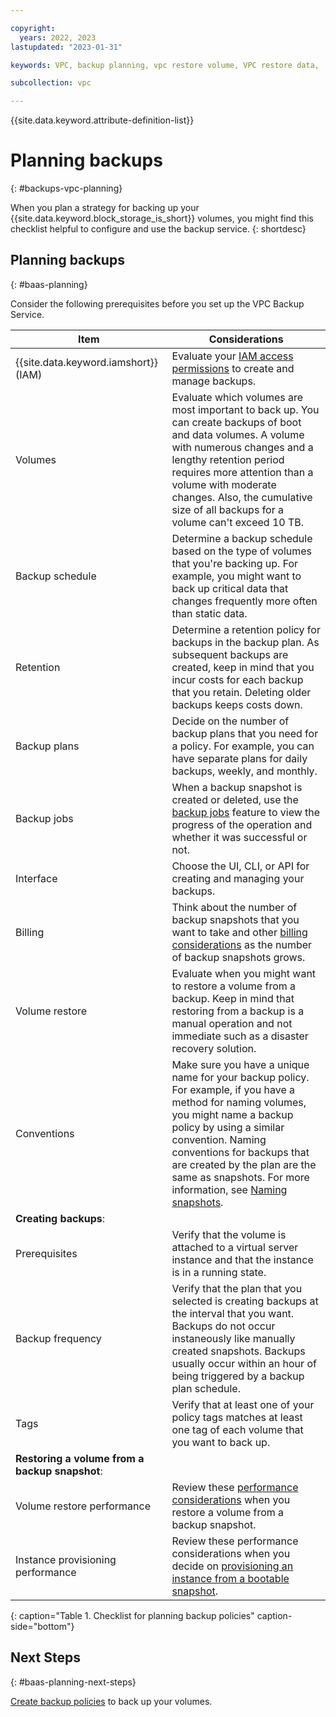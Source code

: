 ```yaml
---

copyright:
  years: 2022, 2023
lastupdated: "2023-01-31"

keywords: VPC, backup planning, vpc restore volume, VPC restore data, 

subcollection: vpc

---
```


{{site.data.keyword.attribute-definition-list}}

# Planning backups
{: #backups-vpc-planning}

When you plan a strategy for backing up your {{site.data.keyword.block_storage_is_short}} volumes, you might find this checklist helpful to configure and use the backup service.
{: shortdesc}

## Planning backups
{: #baas-planning}

Consider the following prerequisites before you set up the VPC Backup Service.

| Item | Considerations |
|------|----------------|
| {{site.data.keyword.iamshort}} (IAM) | Evaluate your [IAM access permissions](/docs/vpc?topic=vpc-backup-service-manage#baas-vpc-iam) to create and manage backups. |
| Volumes | Evaluate which volumes are most important to back up. You can create backups of boot and data volumes. A volume with numerous changes and a lengthy retention period requires more attention than a volume with moderate changes. Also, the cumulative size of all backups for a volume can't exceed 10 TB. |
| Backup schedule | Determine a backup schedule based on the type of volumes that you're backing up. For example, you might want to back up critical data that changes frequently more often than static data. |
| Retention | Determine a retention policy for backups in the backup plan. As subsequent backups are created, keep in mind that you incur costs for each backup that you retain. Deleting older backups keeps costs down. |
| Backup plans | Decide on the number of backup plans that you need for a policy. For example, you can have separate plans for daily backups, weekly, and monthly. |
| Backup jobs | When a backup snapshot is created or deleted, use the [backup jobs](/docs/vpc?topic=vpc-backup-view-policy-jobs) feature to view the progress of the operation and whether it was successful or not. |
| Interface | Choose the UI, CLI, or API for creating and managing your backups. |
| Billing | Think about the number of backup snapshots that you want to take and other [billing considerations](/docs/vpc?topic=vpc-snapshots-vpc-about&interface=api#snapshots_vpc_considerations) as the number of backup snapshots grows. |
| Volume restore | Evaluate when you might want to restore a volume from a backup. Keep in mind that restoring from a backup is a manual operation and not immediate such as a disaster recovery solution. |
| Conventions | Make sure you have a unique name for your backup policy. For example, if you have a method for naming volumes, you might name a backup policy by using a similar convention. Naming conventions for backups that are created by the plan are the same as snapshots. For more information, see [Naming snapshots](/docs/vpc?topic=vpc-snapshots-vpc-manage#snapshots-vpc-naming). |
|**Creating backups**: |
| Prerequisites | Verify that the volume is attached to a virtual server instance and that the instance is in a running state. |
| Backup frequency | Verify that the plan that you selected is creating backups at the interval that you want. Backups do not occur instaneously like manually created snapshots. Backups usually occur within an hour of being triggered by a backup plan schedule. |
| Tags | Verify that at least one of your policy tags matches at least one tag of each volume that you want to back up. |
|**Restoring a volume from a backup snapshot**: |
| Volume restore performance | Review these [performance considerations](/docs/vpc?topic=vpc-baas-vpc-restore&interface=ui#baas-performance-considerations) when you restore a volume from a backup snapshot. |
| Instance provisioning performance | Review these performance considerations when you decide on [provisioning an instance from a bootable snapshot](/docs/vpc?topic=vpc-baas-vpc-restore&interface=ui#baas-boot-perf).
{: caption="Table 1. Checklist for planning backup policies" caption-side="bottom"}

## Next Steps
{: #baas-planning-next-steps}

[Create backup policies](/docs/vpc?topic=vpc-backup-policy-create) to back up your volumes.
